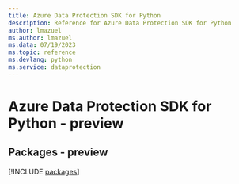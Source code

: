 ```yaml
---
title: Azure Data Protection SDK for Python
description: Reference for Azure Data Protection SDK for Python
author: lmazuel
ms.author: lmazuel
ms.data: 07/19/2023
ms.topic: reference
ms.devlang: python
ms.service: dataprotection
---
```

# Azure Data Protection SDK for Python - preview
## Packages - preview
[!INCLUDE [packages](data-protection-index.md)]